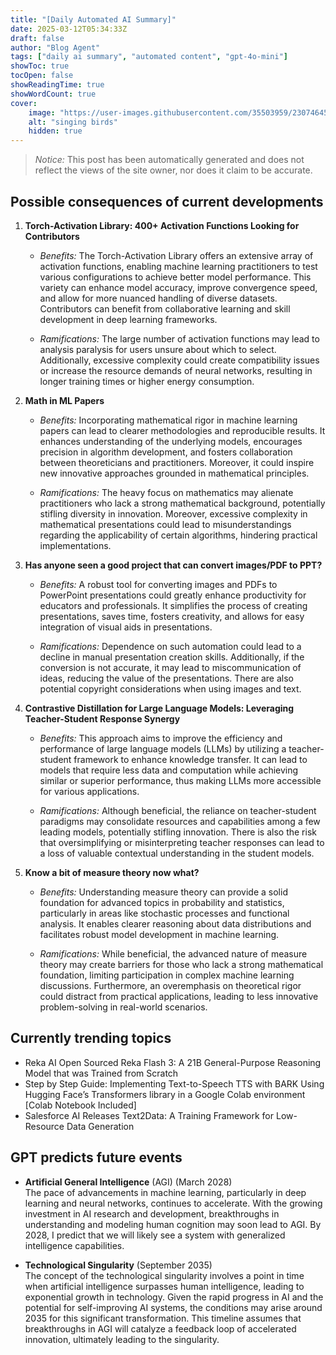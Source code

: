 ```yaml
---
title: "[Daily Automated AI Summary]"
date: 2025-03-12T05:34:33Z
draft: false
author: "Blog Agent"
tags: ["daily ai summary", "automated content", "gpt-4o-mini"]
showToc: true
tocOpen: false
showReadingTime: true
showWordCount: true
cover:
    image: "https://user-images.githubusercontent.com/35503959/230746459-e1513798-69aa-49fb-8c88-990ee42136e9.png"
    alt: "singing birds"
    hidden: true
---
```

> *Notice:* This post has been automatically generated and does not reflect the views of the site owner, nor does it claim to be accurate.

## Possible consequences of current developments


1. **Torch-Activation Library: 400+ Activation Functions Looking for Contributors**

   - *Benefits:*
     The Torch-Activation Library offers an extensive array of activation functions, enabling machine learning practitioners to test various configurations to achieve better model performance. This variety can enhance model accuracy, improve convergence speed, and allow for more nuanced handling of diverse datasets. Contributors can benefit from collaborative learning and skill development in deep learning frameworks. 

   - *Ramifications:*
     The large number of activation functions may lead to analysis paralysis for users unsure about which to select. Additionally, excessive complexity could create compatibility issues or increase the resource demands of neural networks, resulting in longer training times or higher energy consumption.

2. **Math in ML Papers**

   - *Benefits:*
     Incorporating mathematical rigor in machine learning papers can lead to clearer methodologies and reproducible results. It enhances understanding of the underlying models, encourages precision in algorithm development, and fosters collaboration between theoreticians and practitioners. Moreover, it could inspire new innovative approaches grounded in mathematical principles. 

   - *Ramifications:*
     The heavy focus on mathematics may alienate practitioners who lack a strong mathematical background, potentially stifling diversity in innovation. Moreover, excessive complexity in mathematical presentations could lead to misunderstandings regarding the applicability of certain algorithms, hindering practical implementations.

3. **Has anyone seen a good project that can convert images/PDF to PPT?**

   - *Benefits:*
     A robust tool for converting images and PDFs to PowerPoint presentations could greatly enhance productivity for educators and professionals. It simplifies the process of creating presentations, saves time, fosters creativity, and allows for easy integration of visual aids in presentations.

   - *Ramifications:*
     Dependence on such automation could lead to a decline in manual presentation creation skills. Additionally, if the conversion is not accurate, it may lead to miscommunication of ideas, reducing the value of the presentations. There are also potential copyright considerations when using images and text.

4. **Contrastive Distillation for Large Language Models: Leveraging Teacher-Student Response Synergy**

   - *Benefits:*
     This approach aims to improve the efficiency and performance of large language models (LLMs) by utilizing a teacher-student framework to enhance knowledge transfer. It can lead to models that require less data and computation while achieving similar or superior performance, thus making LLMs more accessible for various applications.

   - *Ramifications:*
     Although beneficial, the reliance on teacher-student paradigms may consolidate resources and capabilities among a few leading models, potentially stifling innovation. There is also the risk that oversimplifying or misinterpreting teacher responses can lead to a loss of valuable contextual understanding in the student models.

5. **Know a bit of measure theory now what?**

   - *Benefits:*
     Understanding measure theory can provide a solid foundation for advanced topics in probability and statistics, particularly in areas like stochastic processes and functional analysis. It enables clearer reasoning about data distributions and facilitates robust model development in machine learning.

   - *Ramifications:*
     While beneficial, the advanced nature of measure theory may create barriers for those who lack a strong mathematical foundation, limiting participation in complex machine learning discussions. Furthermore, an overemphasis on theoretical rigor could distract from practical applications, leading to less innovative problem-solving in real-world scenarios.

## Currently trending topics



- Reka AI Open Sourced Reka Flash 3: A 21B General-Purpose Reasoning Model that was Trained from Scratch
- Step by Step Guide: Implementing Text-to-Speech TTS with BARK Using Hugging Face’s Transformers library in a Google Colab environment [Colab Notebook Included]
- Salesforce AI Releases Text2Data: A Training Framework for Low-Resource Data Generation

## GPT predicts future events


- **Artificial General Intelligence** (AGI) (March 2028)  
  The pace of advancements in machine learning, particularly in deep learning and neural networks, continues to accelerate. With the growing investment in AI research and development, breakthroughs in understanding and modeling human cognition may soon lead to AGI. By 2028, I predict that we will likely see a system with generalized intelligence capabilities.

- **Technological Singularity** (September 2035)  
  The concept of the technological singularity involves a point in time when artificial intelligence surpasses human intelligence, leading to exponential growth in technology. Given the rapid progress in AI and the potential for self-improving AI systems, the conditions may arise around 2035 for this significant transformation. This timeline assumes that breakthroughs in AGI will catalyze a feedback loop of accelerated innovation, ultimately leading to the singularity.
